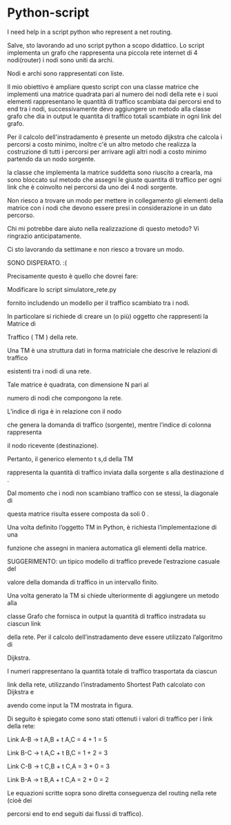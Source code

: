 # Python-script
I need help in a script python who represent a net routing.

Salve, sto lavorando ad uno script python a scopo didattico. 
Lo script implementa un grafo che rappresenta una piccola rete internet di 4 nodi(router) i nodi sono uniti da archi. 

Nodi e archi sono rappresentati con liste. 

Il mio obiettivo è ampliare questo script con una classe matrice che implementi una matrice quadrata pari al numero dei nodi della rete e i suoi elementi rappresentano le quantità di traffico scambiata dai percorsi end to end tra i nodi, successivamente devo aggiungere un metodo alla classe grafo che dia in output le quantita di traffico totali scambiate in ogni link del grafo. 

Per il calcolo dell'instradamento è presente un metodo dijkstra che calcola i percorsi a costo minimo, inoltre c'è un altro metodo che realizza la costruzione di tutti i percorsi per arrivare agli altri nodi a costo minimo partendo da un nodo sorgente. 

la classe che implementa la matrice suddetta sono riuscito a crearla, ma sono bloccato sul metodo che assegni le giuste quantita di traffico per ogni link che è coinvolto nei percorsi da uno dei 4 nodi sorgente. 

Non riesco a trovare un modo per mettere in collegamento gli elementi della matrice con i nodi che devono essere presi in considerazione in un dato percorso. 

Chi mi potrebbe dare aiuto nella realizzazione di questo metodo? 
Vi ringrazio anticipatamente. 

Ci sto lavorando da settimane e non riesco a trovare un modo. 

SONO DISPERATO.  :( 




Precisamente questo è quello che dovrei fare: 





Modificare lo script simulatore_rete.py 

fornito includendo un modello per il traffico scambiato tra i nodi. 

In particolare si richiede di creare un (o più) oggetto che rappresenti la Matrice di 

Traffico ( TM ) della rete. 




Una TM è una struttura dati in forma matriciale che descrive le relazioni di traffico 

esistenti tra i nodi di una rete. 

Tale matrice è quadrata, con dimensione N pari al 

numero di nodi che compongono la rete. 

L’indice di riga è in relazione con il nodo 

che genera la domanda di traffico (sorgente), mentre l’indice di colonna rappresenta 

il nodo ricevente (destinazione). 

Pertanto, il generico elemento t s,d della TM 

rappresenta la quantità di traffico inviata dalla sorgente s alla destinazione d . 

Dal momento che i nodi non scambiano traffico con se stessi, la diagonale di 

questa matrice risulta essere composta da soli 0 . 

Una volta definito l’oggetto TM in Python, è richiesta l’implementazione di una 

funzione che assegni in maniera automatica gli elementi della matrice.

SUGGERIMENTO: un tipico modello di traffico prevede l’estrazione casuale del 

valore della domanda di traffico in un intervallo finito. 

Una volta generato la TM si chiede ulteriormente di aggiungere un metodo alla 

classe Grafo che fornisca in output la quantità di traffico instradata su ciascun link 

della rete. Per il calcolo dell’instradamento deve essere utilizzato l’algoritmo di 

Dijkstra. 




I numeri rappresentano la quantità totale di traffico trasportata da ciascun 

link della rete, utilizzando l’instradamento Shortest Path calcolato con Dijkstra e 

avendo come input la TM mostrata in figura. 

Di seguito è spiegato come sono stati ottenuti i valori di traffico per i link della rete: 

Link A-B → t A,B + t A,C = 4 + 1 = 5 

Link B-C → t A,C + t B,C = 1 + 2 = 3 

Link C-B → t C,B + t C,A = 3 + 0 = 3 

Link B-A → t B,A + t C,A = 2 + 0 = 2 

Le equazioni scritte sopra sono diretta conseguenza del routing nella rete (cioè dei 

percorsi end to end seguiti dai flussi di traffico). 
